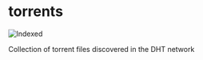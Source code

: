 torrents 
========
![Indexed](https://img.shields.io/badge/indexed-202258-blue)

Collection of torrent files discovered in the DHT network
